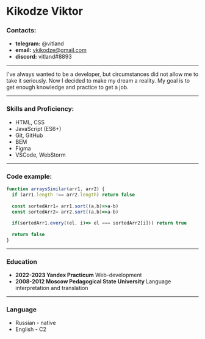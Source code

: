 # Kikodze Viktor

### Contacts:
* **telegram:** @vitland
* **email:** vkikodze@gmail.com
* **discord:** vitland#8893

___

I've always wanted to be a developer, but circumstances did not allow me to take it seriously. Now I decided to make my dream a reality. My goal is to get enough knowledge and practice to get a job.

___

### Skills and Proficiency:

* HTML, CSS
* JavaScript (ES6+)
* Git, GitHub
* BEM
* Figma
* VSCode, WebStorm

___

### Code example:

```javascript
function arraysSimilar(arr1, arr2) {
  if (arr1.length !== arr2.length) return false
  
  const sortedArr1= arr1.sort((a,b)=>a-b)
  const sortedArr2= arr2.sort((a,b)=>a-b)
  
  if(sortedArr1.every((el, i)=> el === sortedArr2[i])) return true
  
  return false
}
```

---

### Education
* **2022-2023 Yandex Practicum** Web-development
* **2008-2012 Moscow Pedagogical State University** Language interpretation and translation

---

### Language
* Russian - native
* English -  C2